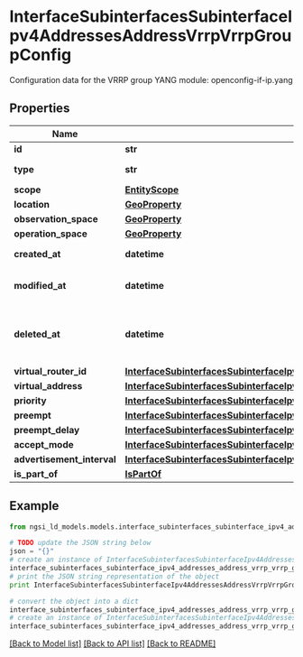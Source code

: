 # InterfaceSubinterfacesSubinterfaceIpv4AddressesAddressVrrpVrrpGroupConfig

Configuration data for the VRRP group  YANG module: openconfig-if-ip.yang 

## Properties

Name | Type | Description | Notes
------------ | ------------- | ------------- | -------------
**id** | **str** | Entity id.  | [optional] 
**type** | **str** | NGSI-LD Entity identifier. It has to be InterfaceSubinterfacesSubinterfaceIpv4AddressesAddressVrrpVrrpGroupConfig. | [default to 'InterfaceSubinterfacesSubinterfaceIpv4AddressesAddressVrrpVrrpGroupConfig']
**scope** | [**EntityScope**](EntityScope.md) |  | [optional] 
**location** | [**GeoProperty**](GeoProperty.md) |  | [optional] 
**observation_space** | [**GeoProperty**](GeoProperty.md) |  | [optional] 
**operation_space** | [**GeoProperty**](GeoProperty.md) |  | [optional] 
**created_at** | **datetime** | Is defined as the temporal Property at which the Entity, Property or Relationship was entered into an NGSI-LD system.  | [optional] [readonly] 
**modified_at** | **datetime** | Is defined as the temporal Property at which the Entity, Property or Relationship was last modified in an NGSI-LD system, e.g. in order to correct a previously entered incorrect value.  | [optional] [readonly] 
**deleted_at** | **datetime** | Is defined as the temporal Property at which the Entity, Property or Relationship was deleted from an NGSI-LD system.  Entity deletion timestamp. See clause 4.8 It is only used in notifications reporting deletions and in the Temporal Representation of Entities (clause 4.5.6), Properties (clause 4.5.7), Relationships (clause 4.5.8) and LanguageProperties (clause 5.2.32).  | [optional] [readonly] 
**virtual_router_id** | [**InterfaceSubinterfacesSubinterfaceIpv4AddressesAddressVrrpVrrpGroupConfigVirtualRouterId**](InterfaceSubinterfacesSubinterfaceIpv4AddressesAddressVrrpVrrpGroupConfigVirtualRouterId.md) |  | [optional] 
**virtual_address** | [**InterfaceSubinterfacesSubinterfaceIpv4AddressesAddressVrrpVrrpGroupConfigVirtualAddress**](InterfaceSubinterfacesSubinterfaceIpv4AddressesAddressVrrpVrrpGroupConfigVirtualAddress.md) |  | [optional] 
**priority** | [**InterfaceSubinterfacesSubinterfaceIpv4AddressesAddressVrrpVrrpGroupConfigPriority**](InterfaceSubinterfacesSubinterfaceIpv4AddressesAddressVrrpVrrpGroupConfigPriority.md) |  | [optional] 
**preempt** | [**InterfaceSubinterfacesSubinterfaceIpv4AddressesAddressVrrpVrrpGroupConfigPreempt**](InterfaceSubinterfacesSubinterfaceIpv4AddressesAddressVrrpVrrpGroupConfigPreempt.md) |  | [optional] 
**preempt_delay** | [**InterfaceSubinterfacesSubinterfaceIpv4AddressesAddressVrrpVrrpGroupConfigPreemptDelay**](InterfaceSubinterfacesSubinterfaceIpv4AddressesAddressVrrpVrrpGroupConfigPreemptDelay.md) |  | [optional] 
**accept_mode** | [**InterfaceSubinterfacesSubinterfaceIpv4AddressesAddressVrrpVrrpGroupConfigAcceptMode**](InterfaceSubinterfacesSubinterfaceIpv4AddressesAddressVrrpVrrpGroupConfigAcceptMode.md) |  | [optional] 
**advertisement_interval** | [**InterfaceSubinterfacesSubinterfaceIpv4AddressesAddressVrrpVrrpGroupConfigAdvertisementInterval**](InterfaceSubinterfacesSubinterfaceIpv4AddressesAddressVrrpVrrpGroupConfigAdvertisementInterval.md) |  | [optional] 
**is_part_of** | [**IsPartOf**](IsPartOf.md) |  | 

## Example

```python
from ngsi_ld_models.models.interface_subinterfaces_subinterface_ipv4_addresses_address_vrrp_vrrp_group_config import InterfaceSubinterfacesSubinterfaceIpv4AddressesAddressVrrpVrrpGroupConfig

# TODO update the JSON string below
json = "{}"
# create an instance of InterfaceSubinterfacesSubinterfaceIpv4AddressesAddressVrrpVrrpGroupConfig from a JSON string
interface_subinterfaces_subinterface_ipv4_addresses_address_vrrp_vrrp_group_config_instance = InterfaceSubinterfacesSubinterfaceIpv4AddressesAddressVrrpVrrpGroupConfig.from_json(json)
# print the JSON string representation of the object
print InterfaceSubinterfacesSubinterfaceIpv4AddressesAddressVrrpVrrpGroupConfig.to_json()

# convert the object into a dict
interface_subinterfaces_subinterface_ipv4_addresses_address_vrrp_vrrp_group_config_dict = interface_subinterfaces_subinterface_ipv4_addresses_address_vrrp_vrrp_group_config_instance.to_dict()
# create an instance of InterfaceSubinterfacesSubinterfaceIpv4AddressesAddressVrrpVrrpGroupConfig from a dict
interface_subinterfaces_subinterface_ipv4_addresses_address_vrrp_vrrp_group_config_form_dict = interface_subinterfaces_subinterface_ipv4_addresses_address_vrrp_vrrp_group_config.from_dict(interface_subinterfaces_subinterface_ipv4_addresses_address_vrrp_vrrp_group_config_dict)
```
[[Back to Model list]](../README.md#documentation-for-models) [[Back to API list]](../README.md#documentation-for-api-endpoints) [[Back to README]](../README.md)


